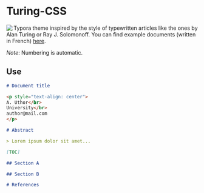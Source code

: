 # Turing-CSS

<img align="left" src="thumbnail.png">

Typora theme inspired by the style of typewritten articles like the ones by Alan Turing or Ray J. Solomonoff.
You can find example documents (written in French) [here](https://github.com/mistrza/Turing-CSS/tree/master/examples).

*Note*: Numbering is automatic.

## Use

```markdown
# Document title

<p style="text-align: center">
A. Uthor</br>
University</br>
author@mail.com
</p>

# Abstract

> Lorem ipsum dolor sit amet...

[TOC]

## Section A

## Section B

# References

```
